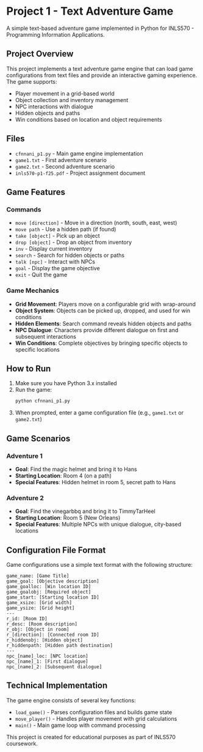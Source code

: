 # Project 1 - Text Adventure Game

A simple text-based adventure game implemented in Python for INLS570 - Programming Information Applications.

## Project Overview

This project implements a text adventure game engine that can load game configurations from text files and provide an interactive gaming experience. The game supports:

- Player movement in a grid-based world
- Object collection and inventory management
- NPC interactions with dialogue
- Hidden objects and paths
- Win conditions based on location and object requirements

## Files

- `cfnnani_p1.py` - Main game engine implementation
- `game1.txt` - First adventure scenario
- `game2.txt` - Second adventure scenario
- `inls570-p1-f25.pdf` - Project assignment document

## Game Features

### Commands
- `move [direction]` - Move in a direction (north, south, east, west)
- `move path` - Use a hidden path (if found)
- `take [object]` - Pick up an object
- `drop [object]` - Drop an object from inventory
- `inv` - Display current inventory
- `search` - Search for hidden objects or paths
- `talk [npc]` - Interact with NPCs
- `goal` - Display the game objective
- `exit` - Quit the game

### Game Mechanics
- **Grid Movement**: Players move on a configurable grid with wrap-around
- **Object System**: Objects can be picked up, dropped, and used for win conditions
- **Hidden Elements**: Search command reveals hidden objects and paths
- **NPC Dialogue**: Characters provide different dialogue on first and subsequent interactions
- **Win Conditions**: Complete objectives by bringing specific objects to specific locations

## How to Run

1. Make sure you have Python 3.x installed
2. Run the game:
   ```bash
   python cfnnani_p1.py
   ```
3. When prompted, enter a game configuration file (e.g., `game1.txt` or `game2.txt`)

## Game Scenarios

### Adventure 1
- **Goal**: Find the magic helmet and bring it to Hans
- **Starting Location**: Room 4 (on a path)
- **Special Features**: Hidden helmet in room 5, secret path to Hans

### Adventure 2
- **Goal**: Find the vinegarbbq and bring it to TimmyTarHeel
- **Starting Location**: Room 5 (New Orleans)
- **Special Features**: Multiple NPCs with unique dialogue, city-based locations

## Configuration File Format

Game configurations use a simple text format with the following structure:

```
game_name: [Game Title]
game_goal: [Objective description]
game_goalloc: [Win location ID]
game_goalobj: [Required object]
game_start: [Starting location ID]
game_xsize: [Grid width]
game_ysize: [Grid height]
---
r_id: [Room ID]
r_desc: [Room description]
r_obj: [Object in room]
r_[direction]: [Connected room ID]
r_hiddenobj: [Hidden object]
r_hiddenpath: [Hidden path destination]
---
npc_[name]_loc: [NPC location]
npc_[name]_1: [First dialogue]
npc_[name]_2: [Subsequent dialogue]
```

## Technical Implementation

The game engine consists of several key functions:

- `load_game()` - Parses configuration files and builds game state
- `move_player()` - Handles player movement with grid calculations
- `main()` - Main game loop with command processing


This project is created for educational purposes as part of INLS570 coursework.
